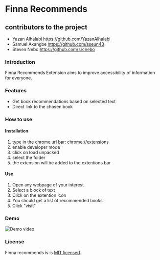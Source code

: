 # Finna Recommends

## contributors to the project

- Yazan Alhalabi https://github.com/YazanAlhalabi
- Samuel Akangbe https://github.com/sseun43
- Steven Nebo https://github.com/srcnebo

### Introduction

Finna Recommends Extension aims to improve accessibility of information for everyone.

### Features

- Get book recommendations based on selected text
- Direct link to the chosen book

### How to use

#### Installation

1. type in the chrome url bar: chrome://extensions
2. enable developer mode
3. click on load unpacked
4. select the folder
5. the extension will be added to the extentions bar

#### Use

1. Open any webpage of your interest
2. Select a block of text
3. Click on the extention icon
4. You should get a list of recommended books
5. Click "visit"

### Demo

![Demo video](https://imgur.com/a/tfXGkME)

### License

Finna recommends is is [MIT licensed](https://choosealicense.com/licenses/mit/).
